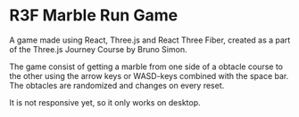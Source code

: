 # R3F Marble Run Game

A game made using React, Three.js and React Three Fiber, created as a part of the Three.js Journey Course by Bruno Simon.

The game consist of getting a marble from one side of a obtacle course to the other using the arrow keys or WASD-keys combined with the space bar. The obtacles are randomized and changes on every reset.

It is not responsive yet, so it only works on desktop.
